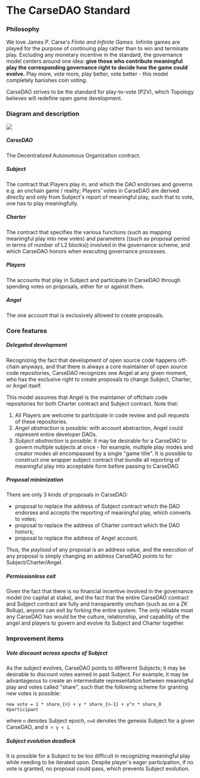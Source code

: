 # The CarseDAO Standard

### Philosophy
We love James P. Carse's *Finite and Infinite Games*. Infinite games are played for the purpose of continuing play rather than to win and terminate play. Excluding any monetary incentive in the standard, the governance model centers around one idea: **give those who contribute meaningful play the corresponding governance right to decide how the game could evolve.** Play more, vote more, play better, vote better - this model completely banishes coin voting.

CarseDAO strives to be the standard for play-to-vote (P2V), which Topology believes will redefine open game development.


### Diagram and description
<img src="/assets/images/carsedao.png"/>

##### CarseDAO
The Decentralized Autonomous Organization contract.

##### Subject
The contract that Players play in, and which the DAO endorses and governs e.g. an onchain game / reality; Players' votes in CarseDAO are derived directly and only from Subject's report of meaningful play, such that to vote, one has to play meaningfully.

##### Charter
The contract that specifies the various functions (such as mapping meaningful play into new votes) and parameters ((such as proposal period in terms of number of L2 blocks)) involved in the governance scheme, and which CarseDAO honors when executing governance processes.

##### Players
The accounts that play in Subject and participate in CarseDAO through spending votes on proposals, either for or against them.

##### Angel
The one account that is exclusively allowed to create proposals.


### Core features

##### Delegated development

Recognizing the fact that development of open source code happens off-chain anyways, and that there is always a core maintainer of open source code repositories, CarseDAO recognizes one Angel at any given moment, who has the exclusive right to create proposals to change Subject, Charter, or Angel itself.

This model assumes that Angel is the maintainer of offchain code repositories for both Charter contract and Subject contract. Note that:
1. All Players are welcome to participate in code review and pull requests of these repositories.
2. *Angel abstraction* is possible: with account abstraction, Angel could represent entire developer DAOs.
3. *Subject abstraction* is possible: it may be desirable for a CarseDAO to govern multiple subjects at once - for example, multiple play modes and creator modes all encompassed by a single "game title". It is possible to construct one wrapper subject contract that bundle all reporting of meaningful play into acceptable form before passing to CarseDAO.

##### Proposal minimization

There are only 3 kinds of proposals in CarseDAO:

- proposal to replace the address of Subject contract which the DAO endorses and accepts the reporting of meaningful play, which converts to votes;
- proposal to replace the address of Charter contract which the DAO honors;
- proposal to replace the address of Angel account.

Thus, the *payload* of any proposal is an address value, and the execution of any proposal is simply changing an address CarseDAO points to for Subject/Charter/Angel.

##### Permissionless exit

Given the fact that there is no financial incentive involved in the governance model (no capital at stake), and the fact that the entire CarseDAO contract and Subject contract are fully and transparently onchain (such as on a ZK Rollup), anyone can exit by forking the entire system. The only reliable moat any CarseDAO has would be the culture, relationship, and capability of the angel and players to govern and evolve its Subject and Charter together.


### Improvement items

##### Vote discount across epochs of Subject
As the subject evolves, CarseDAO points to differernt Subjects; it may be desirable to discount votes earned in past Subject. For example, it may be advantageous to create an intermediate representation between meaningful play and votes called "share", such that the following scheme for granting new votes is possible:

```
new vote = 1 * share_{n} + γ * share_{n-1} + γ^n * share_0 ∀participant
```
where `n` denotes Subject epoch, `n=0` denotes the genesis Subject for a given CarseDAO, and `0 < γ < 1`.

##### Subject evolution deadlock
It is possible for a Subject to be too difficult in recognizing meaningful play while needing to be iterated upon. Despite player's eager participation, if no vote is granted, no proposal could pass, which prevents Subject evolution.
